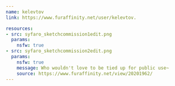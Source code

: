 ```yaml
---
name: kelevtov
link: https://www.furaffinity.net/user/kelevtov.

resources:
- src: syfaro_sketchcommission1edit.png
  params:
    nsfw: true
- src: syfaro_sketchcommission2edit.png
  params:
    nsfw: true
    message: Who wouldn't love to be tied up for public use~
    source: https://www.furaffinity.net/view/20201962/
---
```

